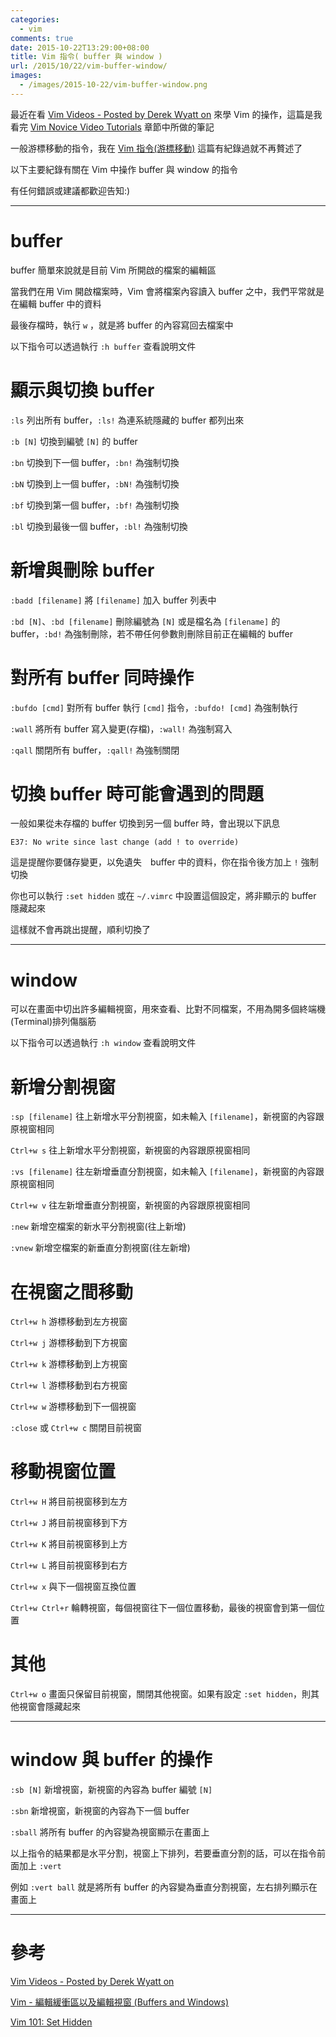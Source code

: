 ```yaml
---
categories:
  - vim
comments: true
date: 2015-10-22T13:29:00+08:00
title: Vim 指令( buffer 與 window )
url: /2015/10/22/vim-buffer-window/
images:
  - /images/2015-10-22/vim-buffer-window.png
---
```


最近在看 [Vim Videos - Posted by Derek Wyatt on](http://derekwyatt.org/vim/tutorials/) 來學 Vim 的操作，這篇是我看完 [Vim Novice Video Tutorials](http://derekwyatt.org/vim/tutorials/novice/) 章節中所做的筆記

一般游標移動的指令，我在 [Vim 指令(游標移動)](/2015/10/15/vim-command/) 這篇有紀錄過就不再贅述了

以下主要紀錄有關在 Vim 中操作 buffer 與 window 的指令

有任何錯誤或建議都歡迎告知:)

<!--more-->

----

# buffer

buffer 簡單來說就是目前 Vim 所開啟的檔案的編輯區

當我們在用 Vim 開啟檔案時，Vim 會將檔案內容讀入 buffer 之中，我們平常就是在編輯 buffer 中的資料

最後存檔時，執行 `w` ，就是將 buffer 的內容寫回去檔案中

以下指令可以透過執行 `:h buffer` 查看說明文件

# 顯示與切換 buffer

`:ls` 列出所有 buffer，`:ls!` 為連系統隱藏的 buffer 都列出來

`:b [N]` 切換到編號 `[N]` 的 buffer

`:bn` 切換到下一個 buffer，`:bn!` 為強制切換

`:bN` 切換到上一個 buffer，`:bN!` 為強制切換

`:bf` 切換到第一個 buffer，`:bf!` 為強制切換

`:bl` 切換到最後一個 buffer，`:bl!` 為強制切換

# 新增與刪除 buffer

`:badd [filename]` 將 `[filename]` 加入 buffer 列表中

`:bd [N]`、`:bd [filename]` 刪除編號為 `[N]` 或是檔名為 `[filename]` 的 buffer，`:bd!` 為強制刪除，若不帶任何參數則刪除目前正在編輯的 buffer

# 對所有 buffer 同時操作

`:bufdo [cmd]` 對所有 buffer 執行 `[cmd]` 指令，`:bufdo! [cmd]` 為強制執行

`:wall` 將所有 buffer 寫入變更(存檔)，`:wall!` 為強制寫入

`:qall` 關閉所有 buffer，`:qall!` 為強制關閉

# 切換 buffer 時可能會遇到的問題

一般如果從未存檔的 buffer 切換到另一個 buffer 時，會出現以下訊息

```shell
E37: No write since last change (add ! to override)
```

這是提醒你要儲存變更，以免遺失　buffer 中的資料，你在指令後方加上 `!` 強制切換

你也可以執行 `:set hidden` 或在 `~/.vimrc` 中設置這個設定，將非顯示的 buffer 隱藏起來

這樣就不會再跳出提醒，順利切換了

----

# window

可以在畫面中切出許多編輯視窗，用來查看、比對不同檔案，不用為開多個終端機(Terminal)排列傷腦筋

以下指令可以透過執行 `:h window` 查看說明文件

# 新增分割視窗

`:sp [filename]` 往上新增水平分割視窗，如未輸入 `[filename]`，新視窗的內容跟原視窗相同

`Ctrl+w s` 往上新增水平分割視窗，新視窗的內容跟原視窗相同

`:vs [filename]` 往左新增垂直分割視窗，如未輸入 `[filename]`，新視窗的內容跟原視窗相同

`Ctrl+w v` 往左新增垂直分割視窗，新視窗的內容跟原視窗相同

`:new` 新增空檔案的新水平分割視窗(往上新增)

`:vnew` 新增空檔案的新垂直分割視窗(往左新增)

# 在視窗之間移動

`Ctrl+w h` 游標移動到左方視窗

`Ctrl+w j` 游標移動到下方視窗

`Ctrl+w k` 游標移動到上方視窗

`Ctrl+w l` 游標移動到右方視窗

`Ctrl+w w` 游標移動到下一個視窗

`:close` 或 `Ctrl+w c` 關閉目前視窗

# 移動視窗位置

`Ctrl+w H` 將目前視窗移到左方

`Ctrl+w J` 將目前視窗移到下方

`Ctrl+w K` 將目前視窗移到上方

`Ctrl+w L` 將目前視窗移到右方

`Ctrl+w x` 與下一個視窗互換位置

`Ctrl+w Ctrl+r` 輪轉視窗，每個視窗往下一個位置移動，最後的視窗會到第一個位置

# 其他

`Ctrl+w o` 畫面只保留目前視窗，關閉其他視窗。如果有設定 `:set hidden`，則其他視窗會隱藏起來

----

# window 與 buffer 的操作

`:sb [N]` 新增視窗，新視窗的內容為 buffer 編號 `[N]`

`:sbn` 新增視窗，新視窗的內容為下一個 buffer

`:sball` 將所有 buffer 的內容變為視窗顯示在畫面上

以上指令的結果都是水平分割，視窗上下排列，若要垂直分割的話，可以在指令前面加上 `:vert`

例如 `:vert ball` 就是將所有 buffer 的內容變為垂直分割視窗，左右排列顯示在畫面上

----

# 參考

[Vim Videos - Posted by Derek Wyatt on](http://derekwyatt.org/vim/tutorials/)

[Vim - 編輯緩衝區以及編輯視窗 (Buffers and Windows)](http://www.openfoundry.org/tw/tech-column/2383-vim--buffers-and-windows)

[Vim 101: Set Hidden](http://usevim.com/2012/10/19/vim101-set-hidden/)
